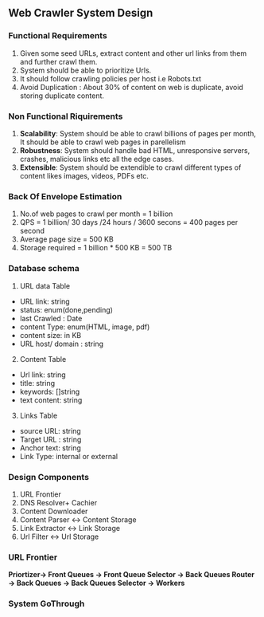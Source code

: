 ## Web Crawler System Design

### Functional Requirements
1. Given some seed URLs, extract content and other url links from them and further crawl them.
2. System should be able to prioritize Urls.
3. It should follow crawling policies per host i.e Robots.txt
4. Avoid Duplication : About 30% of content on web is duplicate, avoid storing duplicate content.

### Non Functional Riquirements
1. **Scalability**: System should be able to crawl billions of pages per month, It should be able to crawl web pages in parellelism
2. **Robustness**: System should handle bad HTML, unresponsive servers, crashes, malicious links etc all the edge cases.
3. **Extensible**: System should be extendible to crawl different types of content likes images, videos, PDFs etc.

### Back Of Envelope Estimation
1. No.of web pages to crawl per month = 1 billion
2. QPS = 1 billion/ 30 days /24 hours / 3600 secons = 400 pages per second
2. Average page size = 500 KB
3. Storage required = 1 billion * 500 KB = 500 TB

### Database schema
1. URL data Table
- URL link: string
- status: enum(done,pending)
- last Crawled : Date
- content Type: enum(HTML, image, pdf)
- content size: in KB
- URL host/ domain : string

2. Content Table
- Url link: string
- title: string
- keywords: []string
- text content: string

3. Links Table
- source URL: string
- Target URL : string
- Anchor text: string
- Link Type: internal or external

### Design Components
1. URL Frontier
2. DNS Resolver+ Cachier
3. Content Downloader
4. Content Parser <-> Content Storage
4. Link Extractor <-> Link Storage
5. Url Filter <-> Url Storage

### URL Frontier
**Priortizer-> Front Queues -> Front Queue Selector -> Back Queues Router -> Back Queues -> Back Queues Selector -> Workers** 

### System GoThrough








